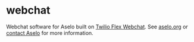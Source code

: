# webchat

Webchat software for Aselo built on [Twilio Flex Webchat](https://www.twilio.com/docs/flex/developer/webchat/setup).  See [aselo.org](https://aselo.org/) or [contact Aselo](https://aselo.org/contact-us/) for more information.
